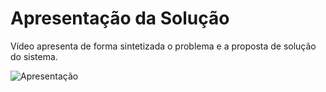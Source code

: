 # Apresentação da Solução

Vídeo apresenta de forma sintetizada o problema e a proposta de solução do sistema.

![Apresentação](https://github.com/ICEI-PUC-Minas-PMV-ADS/pmv-ads-2023-2-e2-proj-int-t6-organizer/blob/main/src/mp4/apresentacaoSolucao.gif)


